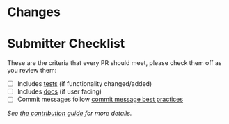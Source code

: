 <!-- 🎉🎉🎉 Thank you for the PR!!! 🎉🎉🎉 -->

# Changes

<!-- Describe your changes here- ideally you can get that description straight from
your descriptive commit message(s)! -->

# Submitter Checklist

These are the criteria that every PR should meet, please check them off as you
review them:

- [ ] Includes [tests](https://github.com/tektoncd/community/blob/main/standards.md#principles) (if functionality changed/added)
- [ ] Includes [docs](https://github.com/tektoncd/community/blob/main/standards.md#principles) (if user facing)
- [ ] Commit messages follow [commit message best practices](https://github.com/tektoncd/community/blob/main/standards.md#commit-messages)

_See [the contribution guide](https://github.com/tektoncd/dashboard/blob/main/CONTRIBUTING.md)
for more details._
